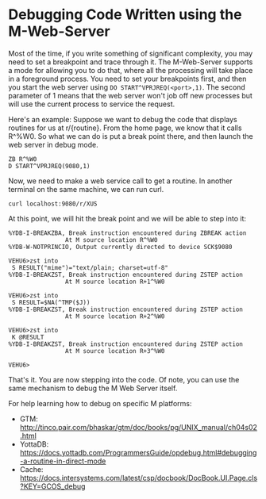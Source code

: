 # Debugging Code Written using the M-Web-Server
Most of the time, if you write something of significant complexity, you may
need to set a breakpoint and trace through it. The M-Web-Server supports a mode
for allowing you to do that, where all the processing will take place in a
foreground process. You need to set your breakpoints first, and then you start
the web server using `DO START^VPRJREQ(<port>,1)`. The second parameter of 1 
means that the web server won't job off new processes but will use the current
process to service the request.

Here's an example: Suppose we want to debug the code that displays routines for
us at r/{routine}. From the home page, we know that it calls R^%W0. So what we
can do is put a break point there, and then launch the web server in debug mode.

```
ZB R^%W0
D START^VPRJREQ(9080,1)
```

Now, we need to make a web service call to get a routine. In another terminal
on the same machine, we can run curl.

```
curl localhost:9080/r/XUS
```

At this point, we will hit the break point and we will be able to step into it:

```
%YDB-I-BREAKZBA, Break instruction encountered during ZBREAK action
                At M source location R^%W0
%YDB-W-NOTPRINCIO, Output currently directed to device SCK$9080

VEHU6>zst into
 S RESULT("mime")="text/plain; charset=utf-8"
%YDB-I-BREAKZST, Break instruction encountered during ZSTEP action
                At M source location R+1^%W0

VEHU6>zst into
 S RESULT=$NA(^TMP($J))
%YDB-I-BREAKZST, Break instruction encountered during ZSTEP action
                At M source location R+2^%W0

VEHU6>zst into
 K @RESULT
%YDB-I-BREAKZST, Break instruction encountered during ZSTEP action
                At M source location R+3^%W0

VEHU6>
```

That's it. You are now stepping into the code. Of note, you can use the same
mechanism to debug the M Web Server itself.

For help learning how to debug on specific M platforms:

 * GTM: http://tinco.pair.com/bhaskar/gtm/doc/books/pg/UNIX_manual/ch04s02.html
 * YottaDB: https://docs.yottadb.com/ProgrammersGuide/opdebug.html#debugging-a-routine-in-direct-mode
 * Cache: https://docs.intersystems.com/latest/csp/docbook/DocBook.UI.Page.cls?KEY=GCOS_debug



